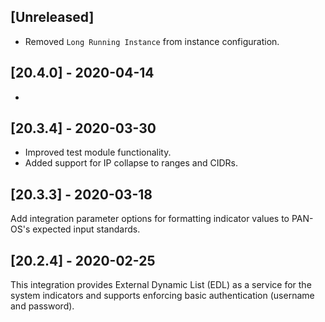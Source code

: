 ## [Unreleased]
  - Removed `Long Running Instance` from instance configuration.

## [20.4.0] - 2020-04-14
-


## [20.3.4] - 2020-03-30
  - Improved test module functionality.
  - Added support for IP collapse to ranges and CIDRs.

## [20.3.3] - 2020-03-18
Add integration parameter options for formatting indicator values to PAN-OS's expected input standards.

## [20.2.4] - 2020-02-25
This integration provides External Dynamic List (EDL) as a service for the system indicators and supports enforcing basic authentication (username and password).
